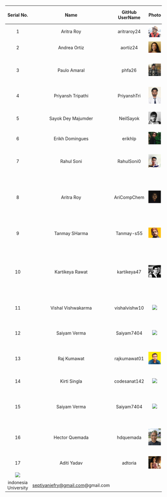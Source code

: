 |Serial No.  |Name                    |GitHub UserName      |Photo                                                                       |Your Inspirational Quote                                           |Institution                                          |Email Id                               |
|:----------:|:----------------------:|:-------------------:|:--------------------------------------------------------------------------:|:-----------------------------------------------------------------:|:---------------------------------------------------:|:-------------------------------------:|
|1           |Aritra Roy              |aritraroy24          |<img src="./Photos/aritraroy24.jpg" width="100" />                          |“Knowledge is power.”                                              |Pondicherry University                               |aritraroy24@gmail.com                  |
|2           |Andrea Ortiz            |aortiz24             |<img src="./Photos/aortiz24.JPG" width="100" />                             |“Simplicity is the soul of efficiency.”                            |University of Texas at Tyler                         |aortiz1865@gmail.com                   |
|3           |Paulo Amaral            |phfa26               |<img src="./Photos/phfa26.jpg" width="100" />                               |“Make it work, make it right, make it fast.”                       |AIT Academy of IT - Sydney, AU                       |paulo@amaral.com.au                    |
|4           |Priyansh Tripathi       |PriyanshTri          |<img src="./Photos/PriyanshTri.jpg" width="100" />                          |“First, solve the problem. Then, write the code.”                  |GLA university                                       |priyanshtripathi007@gmail.com          |
|5           |Sayok Dey Majumder      |NeilSayok            |<img src="./Photos/NeilSayok.jpg" width="100" />                            |“Fix the cause, not the symptom.”                                  |University Of Engineering and Management, Kolkata    |sayokdeymajumder1998@gmail.com         |
|6           |Erikh Domingues      |erikhlp           |<img src="./Photos/erikhlp.jpg" width="100" />                            |“No rain, no rainbow”                                  |University Of Computer Science, UniRitter    |domingueserikh@gmail.com      |
|7           |Rahul Soni      |RahulSoni0          |<img src="./Photos/RahulSoni0.jpeg" width="100" />                            |“everything happens for a cause or good reason”                                  |National institute Of Technology , Jamshedpur    |rahul.kumar.soni2511@gmail.com      |
|8           |Aritra Roy      |AriCompChem          |<img src="./Photos/aritra.jpg" width="100" />                            |“Anyone who is not shocked by the quantum theory has not understood it.”                                  |CIS Laboratory, Pondicherry University    |aritraroy24@gmail.com      |
|9	     |Tanmay SHarma	      |Tanmay-s55	    |<img src="./Photos/Tanmay-s55.png" width="100" />                |“Set thy heart upon thy work, but never on its reward.”			     |Graphic Era University,Dehradun			   |tanmayin55@gmail.com                   |
|10           |Kartikeya Rawat      |kartikeya47          |<img src="./Photos/kartikeya47.jpg" width="100" />                            |“Once a new technology rolls over you, if you're not part of the steamroller, you're part of the road.”                                  |VIT University    |kartikeya.rawat2020@vitstudent.ac.in      |
|11           |Vishal Vishwakarma      |vishalvishw10         |<img src="./Photos/Vishal.jpg" width="100" />                          |“Every moment is a fresh beginning.”   |Axis Institute of Technology And Management                              |vishalvishw10@gmail.com                  |
|12            |Saiyam Verma    |Saiyam7404            |<img src="./Photos/github Saiyam7404.jpg" width="100" /> |“You do not find the happy life. You make it.” |Thapar University,Patiala  |saiyamverma722@gmail.com   |
|13            |Raj Kumawat    |rajkumawat01           |<img src="./Photos/rajkumawat01.jpg" width="100" /> |“Do good and good will come to you.” |Pimpri Chinchwad college of Engineering  |raj.s.kumawat37@gmail.com   |
|14            |Kirti Singla    |codesanat142            |<img src="./Photos/github Kirti_pic.jpg" width="100" /> |“Keep smiling always” |Indian Institute of Information Technology Allahabad  |singla.kirti2002@gmail.com   |
|15            |Saiyam Verma    |Saiyam7404            |<img src="./Photos/github Saiyam7404.jpg" width="100" /> |“You do not find the happy life. You make it.” |Thapar University,Patiala  |saiyamverma722@gmail.com   |
|16           |Hector Quemada      |hdquemada            |<img src="./Photos/hdquemada.jpg" width="100" />                            |“It is better to light one small candle than curse the darkness.”                                  |Western Michigan University    |hdquemada@gmail.com         |
|17          |Aditi Yadav             |adtoria              |<img src="./Photos/adtoria.jpg" width="100" />                              |“A man is his greatest enemy.”                                     |IIIT Allahabad                                       |adityyyyadav@gmail.com                 |
 |<img src="./Photos/SeptiyanNugroho.jpg" width="100" /> 
 |indonesia University    |septiyanjefry@gmail.com@gmail.com      | 
